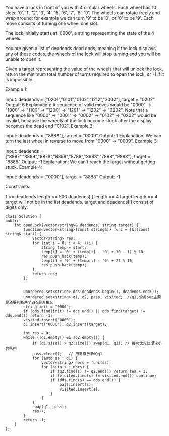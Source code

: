 You have a lock in front of you with 4 circular wheels. Each wheel has 10 slots: '0', '1', '2', '3', '4', '5', '6', '7', '8', '9'. The wheels can rotate freely and wrap around: for example we can turn '9' to be '0', or '0' to be '9'. Each move consists of turning one wheel one slot.

The lock initially starts at '0000', a string representing the state of the 4 wheels.

You are given a list of deadends dead ends, meaning if the lock displays any of these codes, the wheels of the lock will stop turning and you will be unable to open it.

Given a target representing the value of the wheels that will unlock the lock, return the minimum total number of turns required to open the lock, or -1 if it is impossible.

 

Example 1:

Input: deadends = ["0201","0101","0102","1212","2002"], target = "0202"
Output: 6
Explanation:
A sequence of valid moves would be "0000" -> "1000" -> "1100" -> "1200" -> "1201" -> "1202" -> "0202".
Note that a sequence like "0000" -> "0001" -> "0002" -> "0102" -> "0202" would be invalid,
because the wheels of the lock become stuck after the display becomes the dead end "0102".
Example 2:

Input: deadends = ["8888"], target = "0009"
Output: 1
Explanation:
We can turn the last wheel in reverse to move from "0000" -> "0009".
Example 3:

Input: deadends = ["8887","8889","8878","8898","8788","8988","7888","9888"], target = "8888"
Output: -1
Explanation:
We can't reach the target without getting stuck.
Example 4:

Input: deadends = ["0000"], target = "8888"
Output: -1
 

Constraints:

1 <= deadends.length <= 500
deadends[i].length == 4
target.length == 4
target will not be in the list deadends.
target and deadends[i] consist of digits only.


```
class Solution {
public:
    int openLock(vector<string>& deadends, string target) {
        function<vector<string>(const string&)> func = [&](const string& start) {
            vector<string> res;
            for (int i = 0; i < 4; ++i) {
                string temp = start;
                temp[i] = '0' + (temp[i] - '0' + 10 - 1) % 10;
                res.push_back(temp);
                temp[i] = '0' + (temp[i] - '0' + 2) % 10;
                res.push_back(temp);
            }  
            return res;
        };
        
        
        unordered_set<string> dds(deadends.begin(), deadends.end());
        unordered_set<string> q1, q2, pass, visited;  //q1,q2用set主要是还要判断两个BFS是否相交
        string init = "0000";
        if (dds.find(init) != dds.end() || dds.find(target) != dds.end()) return -1;
        visited.insert("0000");
        q1.insert("0000"), q2.insert(target);
        
        int res = 0;
        while (!q1.empty() && !q2.empty()) {
            if (q1.size() > q2.size()) swap(q1, q2); // 每次优先处理较小的队列
            pass.clear();   // 用来存放新的q1
            for (auto ss : q1) {
                vector<string> nbrs = func(ss);
                for (auto s : nbrs) {
                    if (q2.find(s) != q2.end()) return res + 1;
                    if (visited.find(s) != visited.end()) continue;
                    if (dds.find(s) == dds.end()) {
                        pass.insert(s);
                        visited.insert(s);
                    }
                }
            }
            swap(q1, pass);
            res++;
        }
        return -1;
    }
};

```
